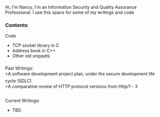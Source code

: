 Hi, I'm Nancy, 
I'm an Information Security and Quality Assurance Professional.
I use this space for some of my writings and code

### Contents
Code
- TCP socket library in C 
- Address book in C++
- Other old snippets

###
Past Writings: </br>
⚡A software development project plan, under the secure development life cycle (SDLC)</br>
⚡A comparative review of HTTP protocol versions from Http/1 - 3

###
Current Writings:
- TBD


<!--
**nmogire/nmogire** is a ✨ _special_ ✨ repository because its `README.md` (this file) appears on your GitHub profile.

Here are some ideas to get you started:

- 🔭 I’m currently working on ...
- 🌱 I’m currently learning ...
- 👯 I’m looking to collaborate on ...
- 🤔 I’m looking for help with ...
- 💬 Ask me about ...
- 📫 How to reach me: ...
- 😄 Pronouns: ...
- ⚡ Fun fact: ...
-->
